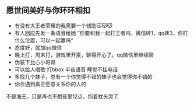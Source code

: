 ## 愿世间美好与你环环相扣
- 有没有大王者荣耀的我需要一个辅助😽😽😽
- 有人回应先发一条语音给她 ”你要和我一起打王者吗，微信砖1，qq砖3，你打什么位置，可以一起赢吗“
- 态度好，就加qq微信
- 晚上打，周末打，游戏里开麦，聊得开心了。qq微信里继续聊
- 伪装下比心小哥哥
- 可以给人唱歌 打bbox 半夜语音 睡觉不挂电话
- 多找几个妹子，总有一个你觉得不错的妹子也会觉得你不错的
- 你会遇到真正愿意关系你的人的

不是海王，只是再也不想夜里12点，抱着枕头哭了